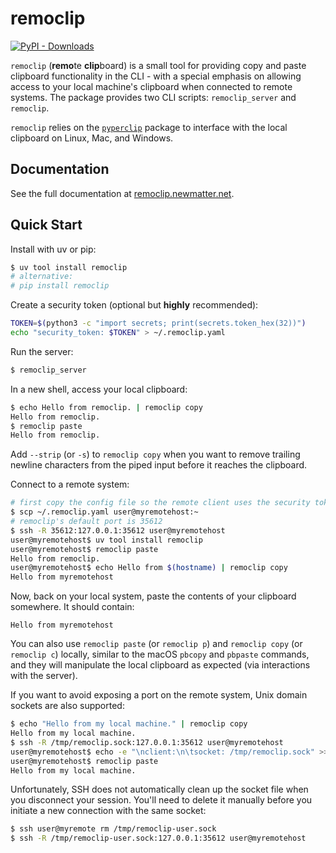 # remoclip

[![PyPI - Downloads](https://img.shields.io/pypi/dm/remoclip)](https://pypi.org/project/remoclip/)

`remoclip` (**remo**te **clip**board) is a small tool for providing copy and paste clipboard functionality in the CLI - with a special emphasis on allowing access to your local machine's clipboard when connected to remote systems. The package provides two CLI scripts: `remoclip_server` and `remoclip`.

`remoclip` relies on the [`pyperclip`](https://github.com/asweigart/pyperclip) package to interface with the local clipboard on Linux, Mac, and Windows.

## Documentation

See the full documentation at [remoclip.newmatter.net](https://remoclip.newmatter.net).

## Quick Start

Install with uv or pip:
```sh
$ uv tool install remoclip
# alternative:
# pip install remoclip
```

Create a security token (optional but **highly** recommended):
```sh
TOKEN=$(python3 -c "import secrets; print(secrets.token_hex(32))")
echo "security_token: $TOKEN" > ~/.remoclip.yaml 
```

Run the server:
```sh
$ remoclip_server
```

In a new shell, access your local clipboard:
```sh
$ echo Hello from remoclip. | remoclip copy
Hello from remoclip.
$ remoclip paste
Hello from remoclip.
```

Add `--strip` (or `-s`) to `remoclip copy` when you want to remove trailing newline
characters from the piped input before it reaches the clipboard.

Connect to a remote system:
```sh
# first copy the config file so the remote client uses the security token
$ scp ~/.remoclip.yaml user@myremotehost:~
# remoclip's default port is 35612
$ ssh -R 35612:127.0.0.1:35612 user@myremotehost
user@myremotehost$ uv tool install remoclip
user@myremotehost$ remoclip paste
Hello from remoclip.
user@myremotehost$ echo Hello from $(hostname) | remoclip copy
Hello from myremotehost
```
   
Now, back on your local system, paste the contents of your clipboard somewhere. It should contain:
```text
Hello from myremotehost
```

You can also use `remoclip paste` (or `remoclip p`) and `remoclip copy` (or `remoclip c`) locally, similar to the macOS `pbcopy` and `pbpaste` commands, and they will manipulate the local clipboard as expected (via interactions with the server).

If you want to avoid exposing a port on the remote system, Unix domain sockets are also supported:

```sh
$ echo "Hello from my local machine." | remoclip copy
Hello from my local machine.
$ ssh -R /tmp/remoclip.sock:127.0.0.1:35612 user@myremotehost
user@myremotehost$ echo -e "\nclient:\n\tsocket: /tmp/remoclip.sock" >> ~/.remoclip.yaml
user@myremotehost$ remoclip paste
Hello from my local machine.
```

Unfortunately, SSH does not automatically clean up the socket file when you disconnect your session. You'll need to delete it manually before you initiate a new connection with the same socket:

```sh
$ ssh user@myremote rm /tmp/remoclip-user.sock
$ ssh -R /tmp/remoclip-user.sock:127.0.0.1:35612 user@myremotehost
```
